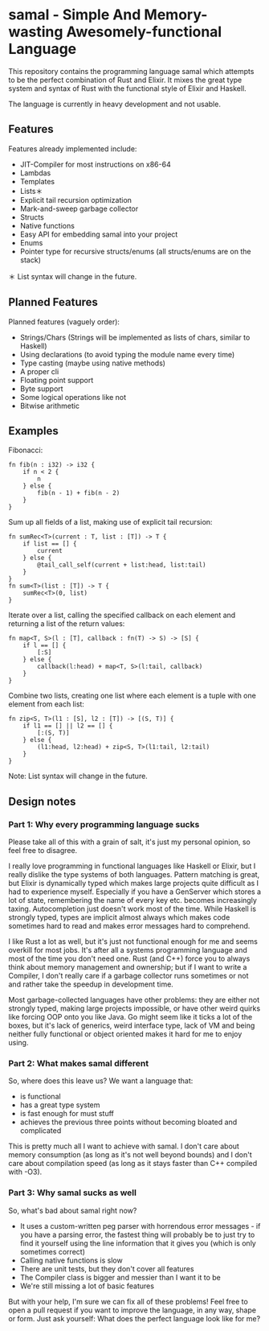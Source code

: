 # samal - Simple And Memory-wasting Awesomely-functional Language

This repository contains the programming language samal which attempts to be the 
perfect combination of Rust and Elixir. It mixes the great type system and syntax of Rust with
the functional style of Elixir and Haskell.

The language is currently in heavy development and not usable.

## Features

Features already implemented include:
 * JIT-Compiler for most instructions on x86-64
 * Lambdas
 * Templates
 * Lists＊
 * Explicit tail recursion optimization
 * Mark-and-sweep garbage collector
 * Structs
 * Native functions
 * Easy API for embedding samal into your project
 * Enums
 * Pointer type for recursive structs/enums (all structs/enums are on the stack)

＊ List syntax will change in the future.

## Planned Features

Planned features (vaguely order):
 * Strings/Chars (Strings will be implemented as lists of chars, similar to Haskell)
 * Using declarations (to avoid typing the module name every time)
 * Type casting (maybe using native methods)
 * A proper cli
 * Floating point support
 * Byte support
 * Some logical operations like not
 * Bitwise arithmetic

## Examples

Fibonacci:

    fn fib(n : i32) -> i32 {
        if n < 2 {
            n
        } else {
            fib(n - 1) + fib(n - 2)
        }
    }

Sum up all fields of a list, making use of explicit tail recursion:

    fn sumRec<T>(current : T, list : [T]) -> T {
        if list == [] {
            current
        } else {
            @tail_call_self(current + list:head, list:tail)
        }
    }
    fn sum<T>(list : [T]) -> T {
        sumRec<T>(0, list)
    }


Iterate over a list, calling the specified callback on each element and returning a list of the return values:

    fn map<T, S>(l : [T], callback : fn(T) -> S) -> [S] {
        if l == [] {
            [:S]
        } else {
            callback(l:head) + map<T, S>(l:tail, callback)
        }
    }


Combine two lists, creating one list where each element is a tuple with one element from each list:

    fn zip<S, T>(l1 : [S], l2 : [T]) -> [(S, T)] {
        if l1 == [] || l2 == [] {
            [:(S, T)]
        } else {
            (l1:head, l2:head) + zip<S, T>(l1:tail, l2:tail)
        }
    }

Note: List syntax will change in the future.

## Design notes

### Part 1: Why every programming language sucks

Please take all of this with a grain of salt, it's just my personal opinion, so feel free to disagree.

I really love programming in functional languages like Haskell or Elixir, but I really 
dislike the type systems of both languages. Pattern matching is great, but Elixir is dynamically typed 
which makes large projects quite difficult as I had to experience myself. Especially if you have a 
GenServer which stores a lot of state, remembering the name of every key etc. becomes increasingly taxing. 
Autocompletion just doesn't work most of the time. While Haskell is strongly typed, types are implicit 
almost always which makes code sometimes hard to read and makes error messages hard to comprehend.

I like Rust a lot as well, but it's just not functional enough for me and seems overkill for most jobs. It's after
all a systems programming language and most of the time you don't need one. Rust (and C++) force you to always
think about memory management and ownership; but if I want to write a Compiler, I don't really care if a garbage 
collector runs sometimes or not and rather take the speedup in development time.

Most garbage-collected languages have other problems: they are either not strongly typed, making large projects
impossible, or have other weird quirks like forcing OOP onto you like Java. Go might seem like it ticks a lot
of the boxes, but it's lack of generics, weird interface type, lack of VM and being neither fully functional 
or object oriented makes it hard for me to enjoy using.

### Part 2: What makes samal different

So, where does this leave us? We want a language that:

 * is functional
 * has a great type system
 * is fast enough for must stuff
 * achieves the previous three points without becoming bloated and complicated

This is pretty much all I want to achieve with samal. I don't care about memory consumption (as long as it's
not well beyond bounds) and I don't care about compilation speed (as long as it stays faster than C++ compiled with
-O3).

### Part 3: Why samal sucks as well

So, what's bad about samal right now?

 * It uses a custom-written peg parser with horrendous error messages - if you have a parsing error, the fastest 
   thing will probably be to just try to find it yourself using the line information that it gives you (which is only
   sometimes correct)
 * Calling native functions is slow
 * There are unit tests, but they don't cover all features
 * The Compiler class is bigger and messier than I want it to be
 * We're still missing a lot of basic features

But with your help, I'm sure we can fix all of these problems! Feel free to open a pull request if you want to
improve the language, in any way, shape or form. Just ask yourself: What does the perfect language look like for me?
